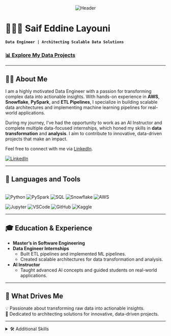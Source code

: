 <!--👋-Banner-->
<center><img alt="Header" src="https://github.com/votre-nom-utilisateur/votre-repo/blob/main/header.png?raw=true"/></center>

# 🧑🏻‍💻 Saif Eddine Layouni

**`Data Engineer | Architecting Scalable Data Solutions`**

### [📊 Explore My Data Projects](https://github.com/votre-nom-utilisateur?tab=repositories)

---

## 👨‍💻 About Me
I am a highly motivated Data Engineer with a passion for transforming complex data into actionable insights. With hands-on experience in **AWS**, **Snowflake**, **PySpark**, and **ETL Pipelines**, I specialize in building scalable data architectures and implementing machine learning pipelines for real-world applications.

During my journey, I’ve had the opportunity to work as an AI Instructor and complete multiple data-focused internships, which honed my skills in **data transformation** and **analysis**. I aim to contribute to innovative, data-driven projects that make an impact.

Feel free to connect with me via [LinkedIn](https://www.linkedin.com/in/saifeddinelayouni/).

<p>
<a href="https://www.linkedin.com/in/saifeddinelayouni/">
<img alt="LinkedIn" src="https://img.shields.io/badge/linkedin-%230077B5.svg?style=for-the-badge&logo=linkedin&logoColor=white"/>
</a>
<br>
</p>

---

## 🧰 Languages and Tools

<!-- Programming languages -->
<p>
  <br>
  <img alt="Python" src="https://img.shields.io/badge/python-306998.svg?style=for-the-badge&logo=python&logoColor=white"/>
  <img alt="PySpark" src="https://img.shields.io/badge/Apache%20Spark-E25A1C.svg?style=for-the-badge&logo=Apache-Spark&logoColor=white"/>
  <img alt="SQL" src="https://img.shields.io/badge/SQL-025E8C.svg?style=for-the-badge&logo=postgresql&logoColor=white"/>
  <img alt="Snowflake" src="https://img.shields.io/badge/Snowflake-29B5E8.svg?style=for-the-badge&logo=snowflake&logoColor=white"/>
  <img alt="AWS" src="https://img.shields.io/badge/AWS-%23FF9900.svg?style=for-the-badge&logo=amazon-aws&logoColor=white"/>
</p>

<!-- Platforms -->
<p>
  <img alt="Jupyter" src="https://img.shields.io/badge/Jupyter-F37626.svg?style=for-the-badge&logo=Jupyter&logoColor=white"/>
  <img alt="VSCode" src="https://img.shields.io/badge/VSCode-0078d7.svg?style=for-the-badge&logo=visual-studio-code&logoColor=white"/>
  <img alt="GitHub" src="https://img.shields.io/badge/github-%23121011.svg?style=for-the-badge&logo=github&logoColor=white"/>
  <img alt="Kaggle" src="https://img.shields.io/badge/Kaggle-035a7d?style=for-the-badge&logo=kaggle&logoColor=white"/>
</p>

---

## 🎓 Education & Experience
- **Master’s in Software Engineering**
- **Data Engineer Internships**
  - Built ETL pipelines and implemented ML pipelines.
  - Created scalable architectures for data transformation and analysis.
- **AI Instructor**
  - Taught advanced AI concepts and guided students on real-world applications.

---

## 🚀 What Drives Me
💡 Passionate about transforming raw data into actionable insights.  
🎯 Dedicated to architecting solutions for innovative, data-driven projects.  

---

<details>
<summary>🛠️ Additional Skills</summary>

### Programming & Frameworks
- **Python** | **PySpark** | **SQL**
- **Machine Learning Pipelines**
  
### Cloud Platforms
- **AWS (S3, Lambda, Glue, Redshift)**  
- **Snowflake**

### Tools
- **Git** | **Tableau** | **Jupyter Notebooks**

</details>
